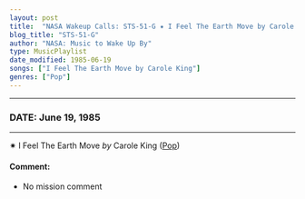 ```yaml
---
layout: post
title:  "NASA Wakeup Calls: STS-51-G ✷ I Feel The Earth Move by Carole King ✦ June 19, 1985"
blog_title: "STS-51-G"
author: "NASA: Music to Wake Up By"
type: MusicPlaylist
date_modified: 1985-06-19
songs: ["I Feel The Earth Move by Carole King"]
genres: ["Pop"]
---
```


----
### DATE: June 19, 1985
----
✷ I Feel The Earth Move *by* Carole King ([Pop](https://www.discogs.com/genre/Pop)) <a target="blank_" href="https://www.discogs.com/Carole-King-I-Feel-The-Earth-Move/release/12387467">
    <i class="fas fa-compact-disc"
       title="Discogs entry for this song"
       alt="Discogs entry for this song"
       style="font-size: 1.1em;"></i></a>
    

#### Comment:
* No mission comment



<br/>
<center>
	<a target="_blank"
	   href="https://twitter.com/intent/tweet?hashtags=Space,NASA,Playlist,NASAWakeupCalls,SpaceProgram&text=🚀 {{ page.author}}, '{{ page.songs.first }}' {{ page.title }}, {{ site.url }}{{ page.url }}&via=nasawakeupcalls"><i class="fab fa-twitter" title="Tweet this page" alt="Tweet this page" style="font-size: 1.3em;"></i></a>
	&nbsp; 	<i class="fas fa-user-astronaut" style="font-size: 1.5em;"></i> &nbsp;
    <a id="custom_amazon_link"
       type="amzn" search="#"
       category="popular music">
    <i class="fab fa-amazon" style="font-size: 1.3em;"></i></a>
</center>

<!-- Randomly resolve an individual entry from a song array -->
<script src="/assets/javascript/seedrandom.min.js"></script>
<script>
  var wake_me_up = ["I Feel The Earth Move by Carole King"];
  var prng = new Math.seedrandom();
  function randomSong() {
    song = wake_me_up[Math.floor(Math.random() * wake_me_up.length)];
    var amazon_link = document.getElementById("custom_amazon_link");
    amazon_link.setAttribute("search", song);
  }
  window.onload = randomSong();
</script>
